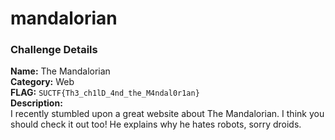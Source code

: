 # mandalorian

### Challenge Details

**Name:** The Mandalorian  
**Category:** Web  
**FLAG:** `SUCTF{Th3_ch1lD_4nd_the_M4ndal0r1an}`  
**Description:**  
I recently stumbled upon a great website about The Mandalorian. I think you should check it out too!
He explains why he hates robots, sorry droids.
